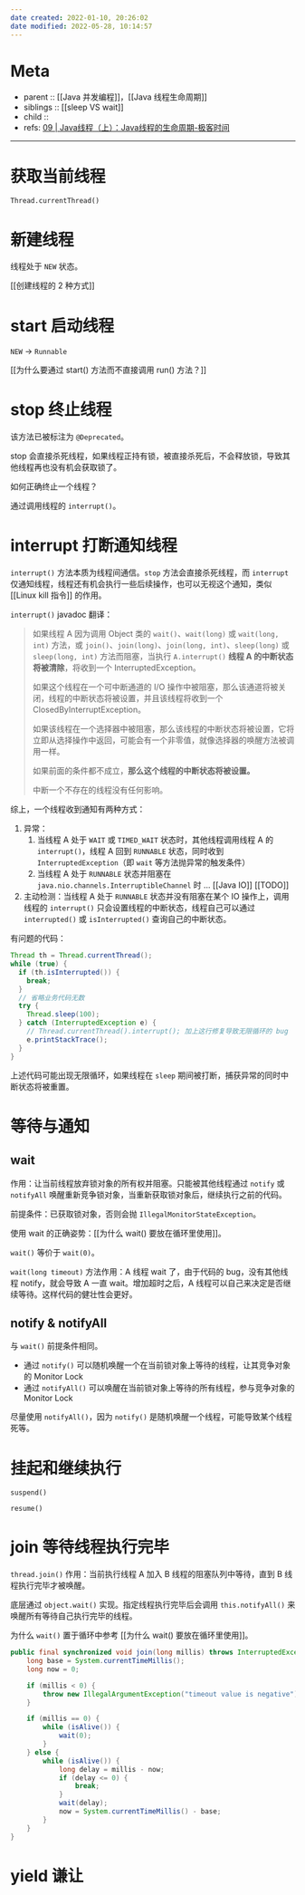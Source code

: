```yaml
---
date created: 2022-01-10, 20:26:02
date modified: 2022-05-28, 10:14:57
---
```


# Meta

- parent :: [[Java 并发编程]]，[[Java 线程生命周期]]
- siblings :: [[sleep VS wait]]
- child ::
- refs: [09 | Java线程（上）：Java线程的生命周期-极客时间](https://time.geekbang.org/column/article/86366)

---

# 获取当前线程

`Thread.currentThread()`

# 新建线程

线程处于 `NEW` 状态。

[[创建线程的 2 种方式]]

# start 启动线程

`NEW` -> `Runnable`

[[为什么要通过 start() 方法而不直接调用 run() 方法？]]

# stop 终止线程

该方法已被标注为 `@Deprecated`。

stop 会直接杀死线程，如果线程正持有锁，被直接杀死后，不会释放锁，导致其他线程再也没有机会获取锁了。

如何正确终止一个线程？

通过调用线程的 `interrupt()`。

# interrupt 打断通知线程

`interrupt()` 方法本质为线程间通信。`stop` 方法会直接杀死线程，而 `interrupt` 仅通知线程，线程还有机会执行一些后续操作，也可以无视这个通知，类似 [[Linux kill 指令]] 的作用。

`interrupt()` javadoc 翻译：

> 如果线程 A 因为调用 Object 类的 `wait()`、`wait(long)` 或 `wait(long, int)` 方法，或 `join()`、`join(long)`、`join(long, int)`、`sleep(long)` 或 `sleep(long, int)` 方法而阻塞，当执行 `A.interrupt()` **线程 A 的中断状态将被清除**，将收到一个 InterruptedException。
>
> 如果这个线程在一个可中断通道的 I/O 操作中被阻塞，那么该通道将被关闭，线程的中断状态将被设置，并且该线程将收到一个 ClosedByInterruptException。
>
> 如果该线程在一个选择器中被阻塞，那么该线程的中断状态将被设置，它将立即从选择操作中返回，可能会有一个非零值，就像选择器的唤醒方法被调用一样。
>
> 如果前面的条件都不成立，**那么这个线程的中断状态将被设置。**
>
> 中断一个不存在的线程没有任何影响。

综上，一个线程收到通知有两种方式：

1. 异常：
    1. 当线程 A 处于 `WAIT` 或 `TIMED_WAIT` 状态时，其他线程调用线程 A 的 `interrupt()`，线程 A 回到 `RUNNABLE` 状态，同时收到 `InterruptedException`（即 `wait` 等方法抛异常的触发条件）
    2. 当线程 A 处于 `RUNNABLE` 状态并阻塞在 `java.nio.channels.InterruptibleChannel` 时 ... [[Java IO]] [[TODO]]
2. 主动检测：当线程 A 处于 `RUNNABLE` 状态并没有阻塞在某个 IO 操作上，调用线程的 `interrupt()` 只会设置线程的中断状态，线程自己可以通过 `interrupted()` 或 `isInterrupted()` 查询自己的中断状态。

有问题的代码：

```java
Thread th = Thread.currentThread();
while (true) {
  if (th.isInterrupted()) {
    break;
  }
  // 省略业务代码无数
  try {
    Thread.sleep(100);
  } catch (InterruptedException e) {
    // Thread.currentThread().interrupt(); 加上这行修复导致无限循环的 bug
    e.printStackTrace();
  }
}
```

上述代码可能出现无限循环，如果线程在 `sleep` 期间被打断，捕获异常的同时中断状态将被重置。

# 等待与通知

## wait

作用：让当前线程放弃锁对象的所有权并阻塞。只能被其他线程通过 `notify` 或 `notifyAll` 唤醒重新竞争锁对象，当重新获取锁对象后，继续执行之前的代码。

前提条件：已获取锁对象，否则会抛 `IllegalMonitorStateException`。

使用 wait 的正确姿势：[[为什么 wait() 要放在循环里使用]]。

`wait()` 等价于 `wait(0)`。

`wait(long timeout)` 方法作用：A 线程 wait 了，由于代码的 bug，没有其他线程 notify，就会导致 A 一直 wait。增加超时之后，A 线程可以自己来决定是否继续等待。这样代码的健壮性会更好。

## notify & notifyAll

与 `wait()` 前提条件相同。

- 通过 `notify()` 可以随机唤醒一个在当前锁对象上等待的线程，让其竞争对象的 Monitor Lock
- 通过 `notifyAll()` 可以唤醒在当前锁对象上等待的所有线程，参与竞争对象的 Monitor Lock

尽量使用 `notifyAll()`，因为 `notify()` 是随机唤醒一个线程，可能导致某个线程死等。

# 挂起和继续执行

`suspend()`

`resume()`

# join 等待线程执行完毕

`thread.join()` 作用：当前执行线程 A 加入 B 线程的阻塞队列中等待，直到 B 线程执行完毕才被唤醒。

底层通过 `object.wait()` 实现。指定线程执行完毕后会调用 `this.notifyAll()` 来唤醒所有等待自己执行完毕的线程。

为什么 `wait()` 置于循环中参考 [[为什么 wait() 要放在循环里使用]]。

```java
public final synchronized void join(long millis) throws InterruptedException {
    long base = System.currentTimeMillis();
    long now = 0;

    if (millis < 0) {
        throw new IllegalArgumentException("timeout value is negative");
    }

    if (millis == 0) {
        while (isAlive()) {
            wait(0);
        }
    } else {
        while (isAlive()) {
            long delay = millis - now;
            if (delay <= 0) {
                break;
            }
            wait(delay);
            now = System.currentTimeMillis() - base;
        }
    }
}
```

# yield 谦让


